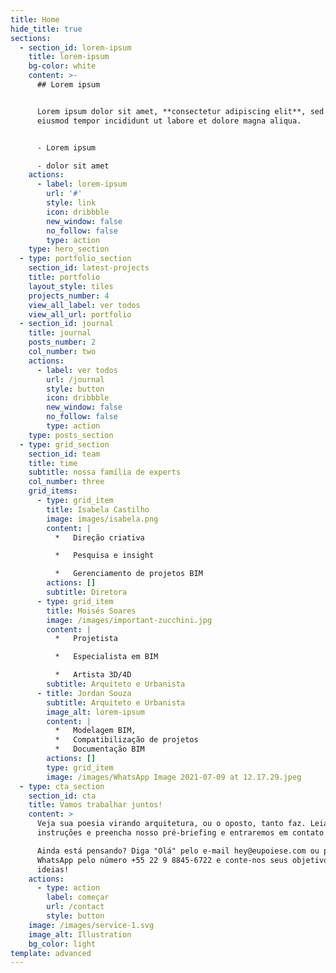 ```yaml
---
title: Home
hide_title: true
sections:
  - section_id: lorem-ipsum
    title: lorem-ipsum
    bg-color: white
    content: >-
      ## Lorem ipsum


      Lorem ipsum dolor sit amet, **consectetur adipiscing elit**, sed do
      eiusmod tempor incididunt ut labore et dolore magna aliqua.


      - Lorem ipsum

      - dolor sit amet
    actions:
      - label: lorem-ipsum
        url: '#'
        style: link
        icon: dribbble
        new_window: false
        no_follow: false
        type: action
    type: hero_section
  - type: portfolio_section
    section_id: latest-projects
    title: portfolio
    layout_style: tiles
    projects_number: 4
    view_all_label: ver todos
    view_all_url: portfolio
  - section_id: journal
    title: journal
    posts_number: 2
    col_number: two
    actions:
      - label: ver todos
        url: /journal
        style: button
        icon: dribbble
        new_window: false
        no_follow: false
        type: action
    type: posts_section
  - type: grid_section
    section_id: team
    title: time
    subtitle: nossa família de experts
    col_number: three
    grid_items:
      - type: grid_item
        title: Isabela Castilho
        image: images/isabela.png
        content: |
          *   Direção criativa

          *   Pesquisa e insight

          *   Gerenciamento de projetos BIM
        actions: []
        subtitle: Diretora
      - type: grid_item
        title: Moisés Soares
        image: /images/important-zucchini.jpg
        content: |
          *   Projetista

          *   Especialista em BIM

          *   Artista 3D/4D
        subtitle: Arquiteto e Urbanista
      - title: Jordan Souza
        subtitle: Arquiteto e Urbanista
        image_alt: lorem-ipsum
        content: |
          *   Modelagem BIM, 
          *   Compatibilização de projetos 
          *   Documentação BIM
        actions: []
        type: grid_item
        image: /images/WhatsApp Image 2021-07-09 at 12.17.29.jpeg
  - type: cta_section
    section_id: cta
    title: Vamos trabalhar juntos!
    content: >
      Veja sua poesia virando arquitetura, ou o oposto, tanto faz. Leia as
      instruções e preencha nosso pré-briefing e entraremos em contato com você.

      Ainda está pensando? Diga "Olá" pelo e-mail hey@eupoiese.com ou pelo
      WhatsApp pelo número +55 22 9 8845-6722 e conte-nos seus objetivos e
      ideias!
    actions:
      - type: action
        label: começar
        url: /contact
        style: button
    image: /images/service-1.svg
    image_alt: Illustration
    bg_color: light
template: advanced
---
```

